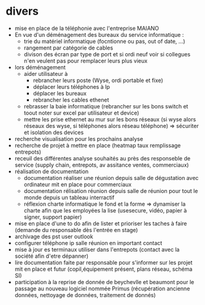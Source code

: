 # divers
- mise en place de la téléphonie avec l'entreprise MAIANO
- En vue d'un déménagement des bureaux du service informatique :
  - trie du matériel informatique (focntionne ou pas, out of date, ...)
  - rangement par catégorie de cables
  - divison des écran par type de port et si ordi neuf voir si collegues n'en veulent pas pour remplacer leurs plus vieux 
- lors déménagement 
  - aider utilisateur à 
      - rebrancher leurs poste (Wyse, ordi portable et fixe)
      - déplacer leurs téléphones à Ip
      - déplacer les bureaux
      - rebrancher les cables ethenet 
  - rebrasser la baie informatique (rebrancher sur les bons switch et toout noter sur excel par utilisateur et device)
  - mettre les prise ethernet au mur sur les bons réseaux (si wyse alors réseaux des wyse, si téléphones alors réseau téléphone) => sécuriter et isolation des devices
- recherche visualisation pour les prochains analyse
- recherche de projet à mettre en place (heatmap taux remplissage entrepots)  
- receuil des différentes analyse souhaités au près des responseble de service (supply chain, entrepots, av assitance ventes, commerciaux) 
- réalisation de documentation 
  - documentation réaliser une réunion depuis salle de dégustation avec ordinateur mit en place pour commerciaux
  - documentation rélisation réunion depuis salle de réunion pour tout le monde depuis un tableau interractif
  - réflexion charte informatique le fond et la forme => dynamiser la charte afin que les employées la lise (usesecure, vidéo, papier à signer, support papier)
- mise en place d'une to do afin de lister et prioriser les taches à faire (demande du responsable dès l'entrée en stage)
- archivage des pst user outlook 
- configurer téléphone ip salle réunion en important contact
- mise à jour es terminaux utiliser dans l'entrepots (contact avec la société afin d'etre dépanner)
- lire documentation faite par responsable pour s'informer sur les projet mit en place et futur (copil,équipement présent, plans réseau, schéma SI)
- participation à la reprise de donnée de beychevlle et beaumont pour le passage au nouveau logiciel nommée Primus (récupération ancienne données, nettoyage de données, traitement de donnés)
